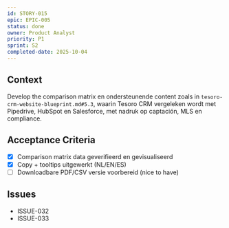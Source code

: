 ```yaml
---
id: STORY-015
epic: EPIC-005
status: done
owner: Product Analyst
priority: P1
sprint: S2
completed-date: 2025-10-04
---
```


## Context
Develop the comparison matrix en ondersteunende content zoals in `tesoro-crm-website-blueprint.md#5.3`, waarin Tesoro CRM vergeleken wordt met Pipedrive, HubSpot en Salesforce, met nadruk op captación, MLS en compliance.

## Acceptance Criteria
- [x] Comparison matrix data geverifieerd en gevisualiseerd
- [x] Copy + tooltips uitgewerkt (NL/EN/ES)
- [ ] Downloadbare PDF/CSV versie voorbereid (nice to have)

## Issues
- ISSUE-032
- ISSUE-033
